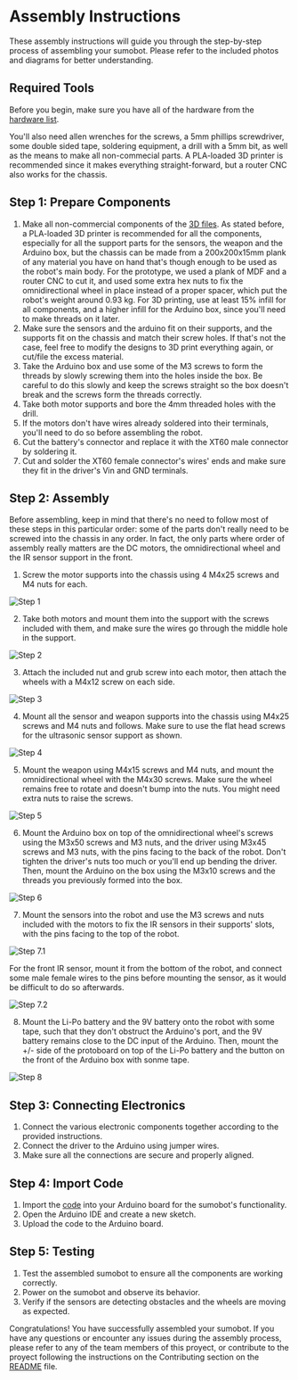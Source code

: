 # Assembly Instructions

These assembly instructions will guide you through the step-by-step process of assembling your sumobot. Please refer to the included photos and diagrams for better understanding.

## Required Tools

Before you begin, make sure you have all of the hardware from the [hardware list](https://github.com/matiasAguirreE/project-sumobot/tree/main/docs/hardware-list).

You'll also need allen wrenches for the screws, a 5mm phillips screwdriver, some double sided tape, soldering equipment, a drill with a 5mm bit, as well as the means to make all non-commecial parts. A PLA-loaded 3D printer is recommended since it makes everything straight-forward, but a router CNC also works for the chassis. 

## Step 1: Prepare Components

1. Make all non-commercial components of the [3D files](https://github.com/matiasAguirreE/project-sumobot/tree/main/docs/3d-files). As stated before, a PLA-loaded 3D printer is recommended for all the components, especially for all the support parts for the sensors, the weapon and the Arduino box, but the chassis can be made from a 200x200x15mm plank of any material you have on hand that's though enough to be used as the robot's main body. For the prototype, we used a plank of MDF and a router CNC to cut it, and used some extra hex nuts to fix the omnidirectional wheel in place instead of a proper spacer, which put the robot's weight around 0.93 kg. For 3D printing, use at least 15% infill for all components, and a higher infill for the Arduino box, since you'll need to make threads on it later.
2. Make sure the sensors and the arduino fit on their supports, and the supports fit on the chassis and match their screw holes. If that's not the case, feel free to modify the designs to 3D print everything again, or cut/file the excess material.
3. Take the Arduino box and use some of the M3 screws to form the threads by slowly screwing them into the holes inside the box. Be careful to do this slowly and keep the screws straight so the box doesn't break and the screws form the threads correctly.
4. Take both motor supports and bore the 4mm threaded holes with the drill.
5. If the motors don't have wires already soldered into their terminals, you'll need to do so before assembling the robot.
6. Cut the battery's connector and replace it with the XT60 male connector by soldering it.
7. Cut and solder the XT60 female connector's wires' ends and make sure they fit in the driver's Vin and GND terminals.

## Step 2: Assembly
Before assembling, keep in mind that there's no need to follow most of these steps in this particular order: some of the parts don't really need to be screwed into the chassis in any order. In fact, the only parts where order of assembly really matters are the DC motors, the omnidirectional wheel and the IR sensor support in the front.

1. Screw the motor supports into the chassis using 4 M4x25 screws and M4 nuts for each.

![Step 1](https://github.com/matiasAguirreE/project-sumobot/blob/main/docs/media/assembly/step-1.jpg?raw=true)

2. Take both motors and mount them into the support with the screws included with them, and make sure the wires go through the middle hole in the support.

![Step 2](https://github.com/matiasAguirreE/project-sumobot/blob/main/docs/media/assembly/step-2.jpg?raw=true)

3. Attach the included nut and grub screw into each motor, then attach the wheels with a M4x12 screw on each side.

![Step 3](https://github.com/matiasAguirreE/project-sumobot/blob/main/docs/media/assembly/step-3.jpg?raw=true)

4. Mount all the sensor and weapon supports into the chassis using M4x25 screws and M4 nuts and follows. Make sure to use the flat head screws for the ultrasonic sensor support as shown.

![Step 4](https://github.com/matiasAguirreE/project-sumobot/blob/main/docs/media/assembly/step-4.jpg?raw=true)

5. Mount the weapon using M4x15 screws and M4 nuts, and mount the omnidirectional wheel with the M4x30 screws. Make sure the wheel remains free to rotate and doesn't bump into the nuts. You might need extra nuts to raise the screws.

![Step 5](https://github.com/matiasAguirreE/project-sumobot/blob/main/docs/media/assembly/step-5.jpg?raw=true)

6. Mount the Arduino box on top of the omnidirectional wheel's screws using the M3x50 screws and M3 nuts, and the driver using M3x45 screws and M3 nuts, with the pins facing to the back of the robot. Don't tighten the driver's nuts too much or you'll end up bending the driver. Then, mount the Arduino on the box using the M3x10 screws and the threads you previously formed into the box.

![Step 6](https://github.com/matiasAguirreE/project-sumobot/blob/main/docs/media/assembly/step-6.jpg?raw=true)

7. Mount the sensors into the robot and use the M3 screws and nuts included with the motors to fix the IR sensors in their supports' slots, with the pins facing to the top of the robot.

![Step 7.1](https://github.com/matiasAguirreE/project-sumobot/blob/main/docs/media/assembly/step-7.jpg?raw=true)

For the front IR sensor, mount it from the bottom of the robot, and connect some male female wires to the pins before mounting the sensor, as it would be difficult to do so afterwards. 

![Step 7.2](https://github.com/matiasAguirreE/project-sumobot/blob/main/docs/media/assembly/step-8.jpg?raw=true)

8. Mount the Li-Po battery and the 9V battery onto the robot with some tape, such that they don't obstruct the Arduino's port, and the 9V battery remains close to the DC input of the Arduino. Then, mount the +/- side of the protoboard on top of the Li-Po battery and the button on the front of the Arduino box with sonme tape. 

![Step 8](https://github.com/matiasAguirreE/project-sumobot/blob/main/docs/media/assembly/step-9.jpg?raw=true)

## Step 3: Connecting Electronics

1. Connect the various electronic components together according to the provided instructions.
2. Connect the driver to the Arduino using jumper wires.
3. Make sure all the connections are secure and properly aligned.

## Step 4: Import Code

1. Import the [code](https://github.com/matiasAguirreE/project-sumobot/tree/main/docs/code) into your Arduino board for the sumobot's functionality.
2. Open the Arduino IDE and create a new sketch.
3. Upload the code to the Arduino board.

## Step 5: Testing

1. Test the assembled sumobot to ensure all the components are working correctly.
2. Power on the sumobot and observe its behavior.
3. Verify if the sensors are detecting obstacles and the wheels are moving as expected.

Congratulations! You have successfully assembled your sumobot. If you have any questions or encounter any issues during the assembly process, please refer to any of the team members of this proyect, or contribute to the proyect following the instructions on the Contributing section on the [README](https://github.com/matiasAguirreE/project-sumobot/tree/main#contributing) file.
